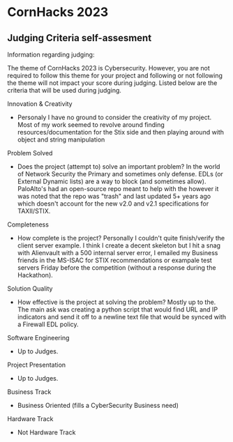 # CornHacks 2023
## Judging Criteria self-assesment
Information regarding judging:

The theme of CornHacks 2023 is Cybersecurity. However, you are not required to follow this theme for your project and following or not following the theme will not impact your score during judging. Listed below are the criteria that will be used during judging.

Innovation & Creativity
- Personaly I have no ground to consider the creativity of my project. Most of my work seemed to revolve around finding resources/documentation for the Stix side and then playing around with object and string manipulation

Problem Solved
- Does the project (attempt to) solve an important problem?
In the world of Network Security the Primary and sometimes only defense. EDLs (or External Dynamic lists) are a way to block (and sometimes allow). PaloAlto's had an open-source repo meant to help with the however it was noted that the repo was "trash" and last updated 5+ years ago which doesn't account for the new v2.0 and v2.1 specifications for TAXII/STIX.

Completeness
- How complete is the project?
Personally I couldn't quite finish/verify the client server example. I think I create a decent skeleton but I hit a snag with Alienvault with a 500 internal server error, I emailed my Business friends in the MS-ISAC for STIX recommendations or exampale test servers Friday before the competition (without a response during the Hackathon).

Solution Quality
- How effective is the project at solving the problem?
    Mostly up to the. The main ask was creating a python script that would find URL and IP indicators and send it off to a newline text file that would be synced with a Firewall EDL policy.

Software Engineering
- Up to Judges.

Project Presentation
- Up to Judges.

Business Track
- Business Oriented (fills a CyberSecurity Business need)

Hardware Track
- Not Hardware Track
